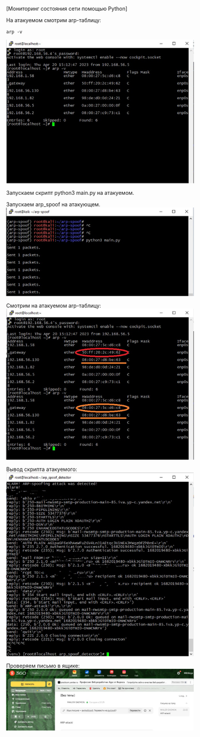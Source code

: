 [Мониторинг состояния сети  помощью Python]

На атакуемом смотрим arp-таблицу:
```
arp -v
```
![alt-текст](https://github.com/mockingbird12/otus_networksecurity/blob/main/labs/lab08/arp_before_attack.jpg)

Запускаем скрипт python3 main.py на атакуемом.

Запускаем arp_spoof на атакующем.
![alt-текст](https://github.com/mockingbird12/otus_networksecurity/blob/main/labs/lab08/arp_spoof.jpg)

Смотрим на атакуемом arp-таблицу:
![alt-текст](https://github.com/mockingbird12/otus_networksecurity/blob/main/labs/lab08/arp_after_attack.jpg)

Вывод скрипта атакуемого:
![alt-текст](https://github.com/mockingbird12/otus_networksecurity/blob/main/labs/lab08/arp_spoof_detector.jpg)

Проверяем письмо в ящике:
![alt-текст](https://github.com/mockingbird12/otus_networksecurity/blob/main/labs/lab08/mail_receive.jpg)
